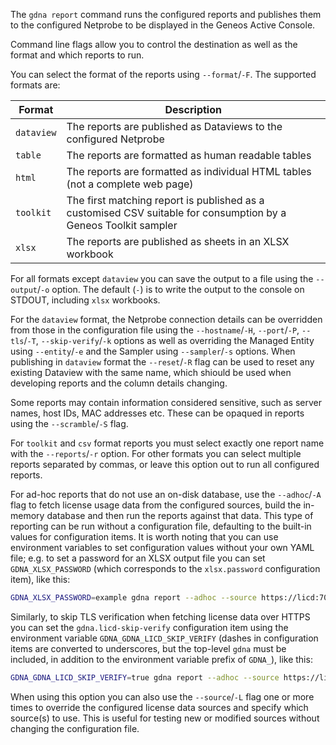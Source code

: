 The `gdna report` command runs the configured reports and publishes them to the configured Netprobe to be displayed in the Geneos Active Console.

Command line flags allow you to control the destination as well as the format and which reports to run.

You can select the format of the reports using `--format`/`-F`. The supported formats are:

| Format     | Description                                                                                                     |
| ---------- | --------------------------------------------------------------------------------------------------------------- |
| `dataview` | The reports are published as Dataviews to the configured Netprobe                                               |
| `table`    | The reports are formatted as human readable tables                                                              |
| `html`     | The reports are formatted as individual HTML tables (not a complete web page)                                   |
| `toolkit`  | The first matching report is published as a customised CSV suitable for consumption by a Geneos Toolkit sampler |
| `xlsx`     | The reports are published as sheets in an XLSX workbook                                                         |

For all formats except `dataview` you can save the output to a file using the `--output`/`-o` option. The default (`-`) is to write the output to the console on STDOUT, including `xlsx` workbooks.

For the `dataview` format, the Netprobe connection details can be overridden from those in the configuration file using the `--hostname`/`-H`, `--port`/`-P`, `--tls`/`-T`, `--skip-verify`/`-k` options as well as overriding the Managed Entity using `--entity`/`-e` and the Sampler using `--sampler`/`-s` options. When publishing in `dataview` format the `--reset`/`-R` flag can be used to reset any existing Dataview with the same name, which shiould be used when developing reports and the column details changing.

Some reports may contain information considered sensitive, such as server names, host IDs, MAC addresses etc. These can be opaqued in reports using the `--scramble`/`-S` flag.

For `toolkit` and `csv` format reports you must select exactly one report name with the `--reports`/`-r` option. For other formats you can select multiple reports separated by commas, or leave this option out to run all configured reports.

For ad-hoc reports that do not use an on-disk database, use the `--adhoc`/`-A` flag to fetch license usage data from the configured sources, build the in-memory database and then run the reports against that data. This type of reporting can be run without a configuration file, defaulting to the built-in values for configuration items. It is worth noting that you can use environment variables to set configuration values without your own YAML file; e.g. to set a password for an XLSX output file you can set `GDNA_XLSX_PASSWORD` (which corresponds to the `xlsx.password` configuration item), like this:

```bash
GDNA_XLSX_PASSWORD=example gdna report --adhoc --source https://licd:7041 --output report.xlsx --format xlsx
```

Similarly, to skip TLS verification when fetching license data over HTTPS you can set the `gdna.licd-skip-verify` configuration item using the environment variable `GDNA_GDNA_LICD_SKIP_VERIFY` (dashes in configuration items are converted to underscores, but the top-level `gdna` must be included, in addition to the environment variable prefix of `GDNA_`), like this:

```bash
GDNA_GDNA_LICD_SKIP_VERIFY=true gdna report --adhoc --source https://licd:7041 --output report.csv --format csv --report servers
```

When using this option you can also use the `--source`/`-L` flag one or more times to override the configured license data sources and specify which source(s) to use. This is useful for testing new or modified sources without changing the configuration file.
